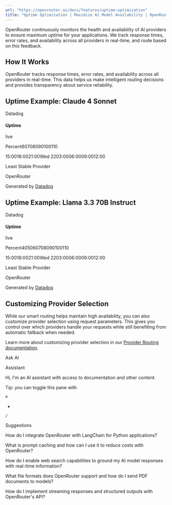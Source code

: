 ```yaml
---
url: "https://openrouter.ai/docs/features/uptime-optimization"
title: "Uptime Optimization | Maximize AI Model Availability | OpenRouter | Documentation"
---
```


OpenRouter continuously monitors the health and availability of AI providers to ensure maximum uptime for your applications. We track response times, error rates, and availability across all providers in real-time, and route based on this feedback.

## How It Works

OpenRouter tracks response times, error rates, and availability across all providers in real-time. This data helps us make intelligent routing decisions and provides transparency about service reliability.

## Uptime Example: Claude 4 Sonnet

Datadog


#### Uptime

live

Percent60708090100110

15:0018:0021:00Wed 2203:0006:0009:0012:00

Least Stable Provider

OpenRouter

Generated by [Datadog](http://www.datadoghq.com/)

## Uptime Example: Llama 3.3 70B Instruct

Datadog


#### Uptime

live

Percent405060708090100110

15:0018:0021:00Wed 2203:0006:0009:0012:00

Least Stable Provider

OpenRouter

Generated by [Datadog](http://www.datadoghq.com/)

## Customizing Provider Selection

While our smart routing helps maintain high availability, you can also customize provider selection using request parameters. This gives you control over which providers handle your requests while still benefiting from automatic fallback when needed.

Learn more about customizing provider selection in our [Provider Routing documentation](https://openrouter.ai/docs/features/provider-routing).

Ask AI

Assistant

Hi, I'm an AI assistant with access to documentation and other content.

Tip: you can toggle this pane with

`⌘`

+

`/`

Suggestions

How do I integrate OpenRouter with LangChain for Python applications?

What is prompt caching and how can I use it to reduce costs with OpenRouter?

How do I enable web search capabilities to ground my AI model responses with real-time information?

What file formats does OpenRouter support and how do I send PDF documents to models?

How do I implement streaming responses and structured outputs with OpenRouter's API?
